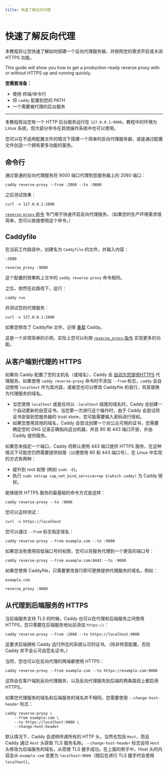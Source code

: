 ```yaml
---
title: 快速了解反向代理
---
```


<h1 id="reverse-proxy-quick-start">
	快速了解反向代理
</h1>

本教程将让您快速了解如何搭建一个反向代理服务器，并按照您的需求开启或关闭 HTTPS 功能。

This guide will show you how to get a production-ready reverse proxy with or without HTTPS up and running quickly.

**您需要准备：**
- 使用 终端/命令行
- 将 `caddy` 配置到您的 PATH
- 一个需要被代理的后台服务

---

本教程假设您有一个 HTTP 后台服务运行在 `127.0.0.1:9000`，教程中的环境为 Linux 系统，但大部分命令在其他操作系统中也可以使用。

您可以在不适用配置文件的情况下搭建一个简单的反向代理服务器，或是通过配置文件创造一个拥有更多功能的服务。

<h2 id="command-line">
  命令行
</h2>

通过普通的反向代理服务将 9000 端口代理到您服务器上的 2080 端口：

<pre><code class="cmd bash">caddy reverse-proxy --from :2080 --to :9000</code></pre>

之后测试效果：

<pre><code class="cmd bash">curl -v 127.0.0.1:2080</code></pre>

[`reverse-proxy` 命令](/docs/command-line#reverse-proxy) 专门用于快速开启反向代理服务。（如果您的生产环境需求很简单，您可以直接使用这个命令。）

## Caddyfile

在当前工作路径中，创建名为 `Caddyfile` 的文件，并输入内容：

```caddy
:2080

reverse_proxy :9000
```

这个配置的效果和上文中的 `caddy reverse-proxy` 命令相同。

之后，依然在此路径下，运行：

<pre><code class="cmd bash">caddy run</code></pre>

并测试您的代理服务：

<pre><code class="cmd bash">curl -v 127.0.0.1:2080</code></pre>

如果您修改了 Caddyfile 文件，记得 [重载](/docs/command-line#caddy-reload) Caddy。

这是一个非常简单的示例，实际上您可以利用 [`reverse_proxy` 指令](/docs/caddyfile/directives/reverse_proxy) 实现更多的功能。

<h2 id="https-from-client-to-proxy">
  从客户端到代理的 HTTPS
</h2>

如果向 Caddy 配置了您的主机名（或域名），Caddy 会 [自动为您提供HTTPS](/docs/automatic-https) 代理服务。如果使用 `caddy reverse-proxy` 命令时不添加 `--from` 标志，`caddy` 会自动使用 `localhost` 作为其内容，或者您也可以修改 Caddyfile 的首行，将其替换为代理服务的域名。

- 当您使用 `localhost` 或是任何以 `.localhost` 结尾的域名时，Caddy 会创建一个自动更新的自签证书。当您第一次进行这个操作时，由于 Caddy 会尝试将证书安装到您服务器的 trust store，您可能需要输入密码进行授权。
- 如果您使用其他的域名，Caddy 会尝试创建一个对公众可用的证书，您需要确定您的 DNS 记录正确指向这台机器，并且 80 和 443 端口开放，并由 Caddy 提供服务。

如果您未指定一个端口，Caddy 将默认使用 443 端口提供 HTTPS 服务，在这种情况下可能您仍然需要提供权限（以便使用 80 和 443 端口号），在 Linux 中实现的方式有两种：

- 提升到 root 权限 (例如 `sudo -E`)。
- 执行 `sudo setcap cap_net_bind_service=+ep $(which caddy)` 为 Caddy 授权。

能够提供 HTTPS 服务的最基础的命令方式是这样：

<pre><code class="cmd bash">caddy reverse-proxy --to :9000</code></pre>

您可以这样测试：

<pre><code class="cmd bash">curl -v https://localhost</code></pre>

您可以通过 `--from` 标志指定域名：

<pre><code class="cmd bash">caddy reverse-proxy --from example.com --to :9000</code></pre>

如果您没有使用较低端口号的权限，您可以将服务代理到一个更高的端口号：

<pre><code class="cmd bash">caddy reverse-proxy --from example.com:8443 --to :9000</code></pre>

如果您使用 Caddyfile，只需要更改首行即可更换提供代理服务的域名，例如：

```caddy
example.com

reverse_proxy :9000
```

<h2 id="https-from-proxy-to-backend">
  从代理到后端服务的 HTTPS
</h2>

当后端服务支持 TLS 的时候，Caddy 也可以在代理和后端服务之间使用 HTTPS，您只需要在后端服务地址前添加 `https://`：

<pre><code class="cmd bash">caddy reverse-proxy --from :2080 --to https://localhost:9000</code></pre>

这要求后端拥有 Caddy 运行所在的系统认可的证书。（除非特意配置，否则 Caddy 并不会认可自签名证书。）

当然，您也可以在反向代理的两端都使用 HTTPS：

<pre><code class="cmd bash">caddy reverse-proxy --from example.com --to https://example.com:9000</code></pre>

这将会在客户端到反向代理服务，以及反向代理服务到后端的两条路径上都启用 HTTPS。

如果您代理服务的域名和后端服务的域名并不相同，您需要使用 `--change-host-header` 标志：

<pre><code class="cmd bash">caddy reverse-proxy \
	--from example.com \
	--to https://localhost:9000 \
	--change-host-header</code></pre>

默认情况下，Caddy 会透明传递所有的 HTTP 头，当然也包括 `Host`，而且 Caddy 通过 `Host` 头获取 TLS 服务名称。`--change-host-header` 标志会将 `Host` 头修改为后端服务的域名，从而使 TLS 握手成功。在上面的例子中，Host 头的内容会从 `example.com` 变更为 `localhost:9000`（随后在进行 TLS 握手时会使用 `localhost`）。
